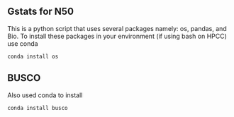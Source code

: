 ## Gstats for N50
This is a python script that uses several packages namely: os, pandas, and Bio. 
To install these packages in your environment (if using bash on HPCC) use conda

    conda install os
  
## BUSCO
Also used conda to install

    conda install busco

  
